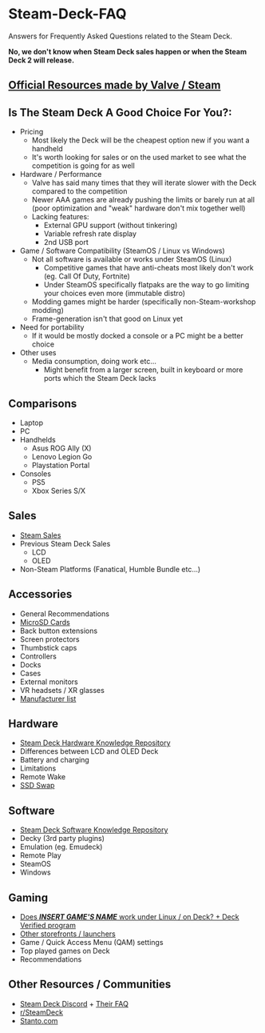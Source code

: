 # Steam-Deck-FAQ
Answers for Frequently Asked Questions related to the Steam Deck.

**No, we don't know when Steam Deck sales happen or when the Steam Deck 2 will release.**

## [Official Resources made by Valve / Steam](./Official_Resources.md)

## Is The Steam Deck A Good Choice For You?:
- Pricing
    - Most likely the Deck will be the cheapest option new if you want a handheld
    - It's worth looking for sales or on the used market to see what the competition is going for as well
- Hardware / Performance
    - Valve has said many times that they will iterate slower with the Deck compared to the competition
    - Newer AAA games are already pushing the limits or barely run at all (poor optimization and "weak" hardware don't mix together well)
    - Lacking features:
        - External GPU support (without tinkering)
        - Variable refresh rate display
        - 2nd USB port
- Game / Software Compatibility (SteamOS / Linux vs Windows)
    - Not all software is available or works under SteamOS (Linux)
        - Competitive games that have anti-cheats most likely don't work (eg. Call Of Duty, Fortnite)
        - Under SteamOS specifically flatpaks are the way to go limiting your choices even more (immutable distro)
    - Modding games might be harder (specifically non-Steam-workshop modding)
    - Frame-generation isn't that good on Linux yet
- Need for portability
    - If it would be mostly docked a console or a PC might be a better choice
- Other uses
    - Media consumption, doing work etc...
        - Might benefit from a larger screen, built in keyboard or more ports which the Steam Deck lacks

## Comparisons
- Laptop
- PC
- Handhelds
    - Asus ROG Ally (X)
    - Lenovo Legion Go
    - Playstation Portal
- Consoles
    - PS5
    - Xbox Series S/X

## Sales
- [Steam Sales]()
- Previous Steam Deck Sales
    - LCD
    - OLED
- Non-Steam Platforms (Fanatical, Humble Bundle etc...)

## Accessories
- General Recommendations
- [MicroSD Cards](https://nkkrisz.github.io/Steam-Deck-Hardware/Markdown/Mods/Storage.html)
- Back button extensions
- Screen protectors
- Thumbstick caps
- Controllers
- Docks
- Cases
- External monitors
- VR headsets / XR glasses
- [Manufacturer list](Manufacturer_List.md)

## Hardware
- [Steam Deck Hardware Knowledge Repository](https://nkkrisz.github.io/Steam-Deck-Hardware/)
- Differences between LCD and OLED Deck
- Battery and charging
- Limitations
- Remote Wake
- [SSD Swap](https://nkkrisz.github.io/Steam-Deck-Hardware/Markdown/Mods/Storage.html)

## Software
- [Steam Deck Software Knowledge Repository](https://nkkrisz.github.io/Steam-Deck-Software/)
- Decky (3rd party plugins)
- Emulation (eg. Emudeck)
- Remote Play
- SteamOS
- Windows

## Gaming
- [Does ***INSERT GAME'S NAME*** work under Linux / on Deck? + Deck Verified program](Game_Compability.md)
- [Other storefronts / launchers](Launchers.md)
- Game / Quick Access Menu (QAM) settings
- Top played games on Deck
- Recommendations

## Other Resources / Communities
- [Steam Deck Discord](https://discord.com/invite/steamdeck) + [Their FAQ](https://bit.ly/steamdeckfaq)
- [r/SteamDeck](https://reddit.com/r/SteamDeck)
- [Stanto.com](https://www.stanto.com)